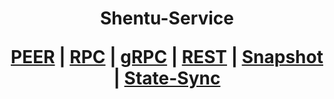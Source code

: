 <h1 align="center"> Shentu-Service
  
 [PEER]()   |   [RPC]()   |   [gRPC]()    |   [REST]()    |   [Snapshot]()   |   [State-Sync]()
